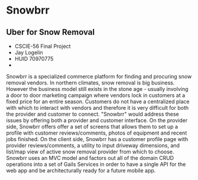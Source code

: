 # Snowbrr
## Uber for Snow Removal
* CSCIE-56 Final Project
* Jay Logelin
* HUID 70970775
* 
Snowbrr is a specialized commerce platform for finding and procuring snow removal vendors. In northern climates, snow removal is big business. However the business model still exists in the stone age - usually involving a door to door marketing campaign where vendors lock in customers at a fixed price for an entire season. Customers do not have a centralized place with which to interact with vendors and therefore it is very difficult for both the provider and customer to connect. "Snowbrr" would address these issues by offering both a provider and customer interface. On the provider side, Snowbrr offers offer a set of screens that allows them to set up a profile with customer reviews/comments, photos of equipment and recent jobs finished. On the client side, Snowbrr has a customer profile page with provider reviews/comments, a utility to input driveway dimensions, and list/map view of active snow removal provider from which to choose. Snowbrr uses an MVC model and factors out all of the domain CRUD operations into a set of Gails Services in order to have a single API for the web app and be architecturally ready for a future mobile app.
